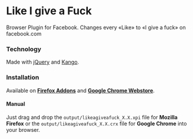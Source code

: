 Like I give a Fuck
==================

Browser Plugin for Facebook. 
Changes every «Like» to «I give a fuck» on facebook.com

### Technology

Made with [jQuery](https://github.com/jquery/jquery) and [Kango](http://kangoextensions.com/).


### Installation

Available on **[Firefox Addons](https://addons.mozilla.org/de/firefox/addon/like-i-give-a-fuck/)** and **[Google Chrome Webstore](https://chrome.google.com/webstore/detail/like-i-give-a-f/ohfpnpgiljfbmnibfpoieckbmhaagogf)**.


#### Manual

Just drag and drop the `output/likeagiveafuck_X.X.xpi` file for **Mozilla Firefox** or the `output/likeagiveafuck_X.X.crx` file for **Google Chrome** into your browser.
